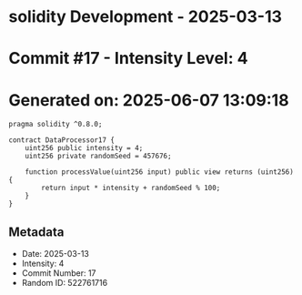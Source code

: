 ﻿# solidity Development - 2025-03-13
# Commit #17 - Intensity Level: 4
# Generated on: 2025-06-07 13:09:18
```solidity
pragma solidity ^0.8.0;

contract DataProcessor17 {
    uint256 public intensity = 4;
    uint256 private randomSeed = 457676;

    function processValue(uint256 input) public view returns (uint256) {
        return input * intensity + randomSeed % 100;
    }
}
```
## Metadata
- Date: 2025-03-13
- Intensity: 4
- Commit Number: 17
- Random ID: 522761716
